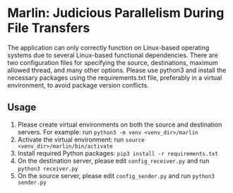 # Marlin: Judicious Parallelism During File Transfers
The application can only correctly function on Linux-based operating systems due to several Linux-based functional dependencies. There are two configuration files for specifying the source, destinations, maximum allowed thread, and many other options. Please use python3 and install the necessary packages using the requirements.txt file, preferably in a virtual environment, to avoid package version conflicts.


## Usage

1. Please create virtual environments on both the source and destination servers. For example: run `python3 -m venv <venv_dir>/marlin`
2. Activate the virtual environment: run `source <venv_dir>/marlin/bin/activate`
3. Install required Python packages: `pip3 install -r requirements.txt`
4. On the destination server, please edit `config_receiver.py` and run `python3 receiver.py`
5. On the source server, please edit `config_sender.py` and run `python3 sender.py`
